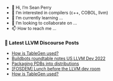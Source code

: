 - 👋 Hi, I’m Sean Perry
- 👀 I’m interested in compilers (c++, COBOL, llvm)
- 🌱 I’m currently learning ...
- 💞️ I’m looking to collaborate on ...
- 📫 How to reach me ...

<!---
s66perry/s66perry is a ✨ special ✨ repository because its `README.md` (this file) appears on your GitHub profile.
You can click the Preview link to take a look at your changes.
--->
### 📕 Latest LLVM Discourse Posts

<!-- DISCOURSE-LLVM:START -->
- [How is TableGen used?](https://discourse.llvm.org/t/how-is-tablegen-used/67882#post_9)
- [Buildbots roundtable notes US LLVM Dev 2022](https://discourse.llvm.org/t/buildbots-roundtable-notes-us-llvm-dev-2022/66683#post_20)
- [Packaging PDBs into distributions](https://discourse.llvm.org/t/packaging-pdbs-into-distributions/67891#post_2)
- [[FOSDEM] Lunch before the LLVM dev room](https://discourse.llvm.org/t/fosdem-lunch-before-the-llvm-dev-room/67914#post_1)
- [How is TableGen used?](https://discourse.llvm.org/t/how-is-tablegen-used/67882#post_8)
<!-- DISCOURSE-LLVM:END -->
